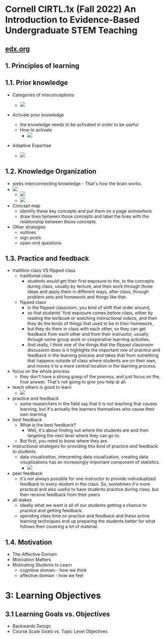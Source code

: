 # Cornell CIRTL.1x (Fall 2022) An Introduction to Evidence-Based Undergraduate STEM Teaching


## [edx.org](https://learning.edx.org/course/course-v1:CornellX+CIRTL.1x+3T2022/block-v1:CornellX+CIRTL.1x+3T2022+type@sequential+block@4db151e97cf141c8be4072fdfb1b8fd8/block-v1:CornellX+CIRTL.1x+3T2022+type@vertical+block@c4737c753fd24bca8e445c06fd3acb84)

## 1. Principles of learning

## 1.1. Prior knowledge

- Categories of misconceptions
  - ![](1.png)

- Activate prior knowledge
  - the knowledge needs to be activated in order to be useful
  - How to activate
    - ![](2.png)

- Adaptive Expertise
  - ![](3.png)

## 1.2. Knowledge Organization
  - webs interconnecting knowledge - That's how the brain works.
  - ![](4.png)
    - ![](5.png)
    - ![](6.png)
  - Concept map
    - identify these key concepts and put them on a page somewhere
    - draw lines between those concepts and label the lines with the relationship between those concepts.
  - Other strategies
    - outlines
    - sign posts
    - open-end questions

## 1.3. Practice and feedback
- tradition class VS flipped class
  - traditional class
    - students would get their first exposure to the, to the concepts during class, usually by lecture, and then work through those ideas and apply them in different ways, after class, through problem sets and homework and things like that.
  - flipped class
    - In the flipped classroom, you kind of shift that order around, 
    - so that students' first exposure comes before class, either by reading the textbook or watching instructional videos, and then they do the kinds of things that used to be in their homework, 
    - but they do them in class with each other, so they can get feedback from each other and from their instructor, usually through some group work or cooperative learning activities.
    - And really, I think one of the things that the flipped classroom discussion does is it highlights the important role of practice and feedback in the learning process and takes that from something that happens outside of class where students are on their own, and moves it to a more central location in the learning process.
- focus on the whole process
  - they don't have a strong grasp of the process, and just focus on the, final answer. That's not going to give you help at all.
- teach others is good to learn
  - ![](7.png)
- practice and feedback
  - some researchers in the field say that it is not teaching that causes learning, but it's actually the learners themselves who cause their own learning
- best feedback
  - What is the best feedback?
    - Well, it's about finding out where the students are and then targeting the next level where they can go to.
  - But first, you need to know where they are. 
-  instructional strategies for providing this kind of practice and feedback to students.
   -  data visualization, interpreting data visualization, creating data visualizations has an increasingly important component of statistics.
      - ![](8.png) 
- peer feedback
  - it's not always possible for one instructor to provide individualized feedback to every student in the class. So, sometimes it's more practical and also useful to have students practice during class, but then receive feedback from their peers
- all stakes
  - ideally what we want is all of our students getting a chance to practice and getting feedback.
  - spending class time on practice and feedback and these active learning techniques end up preparing the students better for what follows then covering a lot of material.
## 1.4. Motivation
- The Affective Domain
- Motivation Matters
- Motivating Students to Learn
  - cognitive domain - how we think
  - affective domian - how we feel



# 3: Learning Objectives
## 3.1 Learning Goals vs. Objectives
- Backwards Design
- Course Scale Goals vs. Topic Level Objectives